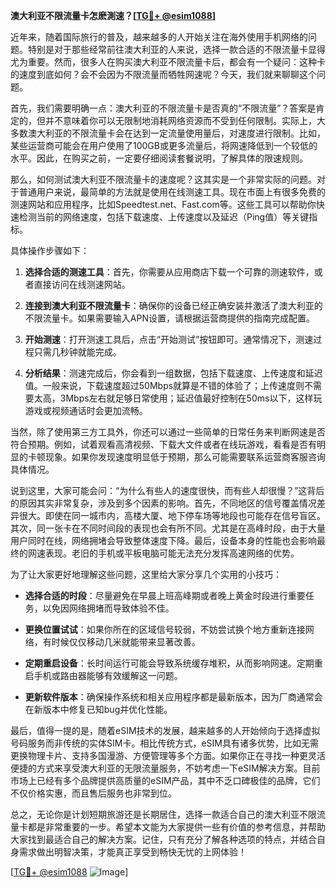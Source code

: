**澳大利亚不限流量卡怎麽測速？[[TG💪+ @esim1088](https://t.me/s/esim1088)]**

近年来，随着国际旅行的普及，越来越多的人开始关注在海外使用手机网络的问题。特别是对于那些经常前往澳大利亚的人来说，选择一款合适的不限流量卡显得尤为重要。然而，很多人在购买澳大利亚不限流量卡后，都会有一个疑问：这种卡的速度到底如何？会不会因为不限流量而牺牲网速呢？今天，我们就来聊聊这个问题。

首先，我们需要明确一点：澳大利亚的不限流量卡是否真的“不限流量”？答案是肯定的，但并不意味着你可以无限制地消耗网络资源而不受到任何限制。实际上，大多数澳大利亚的不限流量卡会在达到一定流量使用量后，对速度进行限制。比如，某些运营商可能会在用户使用了100GB或更多流量后，将网速降低到一个较低的水平。因此，在购买之前，一定要仔细阅读套餐说明，了解具体的限速规则。

那么，如何测试澳大利亚不限流量卡的速度呢？这其实是一个非常实际的问题。对于普通用户来说，最简单的方法就是使用在线测速工具。现在市面上有很多免费的测速网站和应用程序，比如Speedtest.net、Fast.com等。这些工具可以帮助你快速检测当前的网络速度，包括下载速度、上传速度以及延迟（Ping值）等关键指标。

具体操作步骤如下：

1. **选择合适的测速工具**：首先，你需要从应用商店下载一个可靠的测速软件，或者直接访问在线测速网站。
   
2. **连接到澳大利亚不限流量卡**：确保你的设备已经正确安装并激活了澳大利亚的不限流量卡。如果需要输入APN设置，请根据运营商提供的指南完成配置。

3. **开始测速**：打开测速工具后，点击“开始测试”按钮即可。通常情况下，测速过程只需几秒钟就能完成。

4. **分析结果**：测速完成后，你会看到一组数据，包括下载速度、上传速度和延迟值。一般来说，下载速度超过50Mbps就算是不错的体验了；上传速度则不需要太高，3Mbps左右就足够日常使用；延迟值最好控制在50ms以下，这样玩游戏或视频通话时会更加流畅。

当然，除了使用第三方工具外，你还可以通过一些简单的日常任务来判断网速是否符合预期。例如，试着观看高清视频、下载大文件或者在线玩游戏，看看是否有明显的卡顿现象。如果你发现速度明显低于预期，那么可能需要联系运营商客服咨询具体情况。

说到这里，大家可能会问：“为什么有些人的速度很快，而有些人却很慢？”这背后的原因其实非常复杂，涉及到多个因素的影响。首先，不同地区的信号覆盖情况差异很大。即使在同一城市内，高楼大厦、地下停车场等地段也可能存在信号盲区。其次，同一张卡在不同时间段的表现也会有所不同。尤其是在高峰时段，由于大量用户同时在线，网络拥堵会导致整体速度下降。最后，设备本身的性能也会影响最终的网速表现。老旧的手机或平板电脑可能无法充分发挥高速网络的优势。

为了让大家更好地理解这些问题，这里给大家分享几个实用的小技巧：

- **选择合适的时段**：尽量避免在早晨上班高峰期或者晚上黄金时段进行重要任务，以免因网络拥堵而导致体验不佳。
  
- **更换位置试试**：如果你所在的区域信号较弱，不妨尝试换个地方重新连接网络，有时候仅仅移动几米就能带来显著改善。
  
- **定期重启设备**：长时间运行可能会导致系统缓存堆积，从而影响网速。定期重启手机或路由器能够有效缓解这一问题。

- **更新软件版本**：确保操作系统和相关应用程序都是最新版本，因为厂商通常会在新版本中修复已知bug并优化性能。

最后，值得一提的是，随着eSIM技术的发展，越来越多的人开始倾向于选择虚拟号码服务而非传统的实体SIM卡。相比传统方式，eSIM具有诸多优势，比如无需更换物理卡片、支持多国漫游、方便管理等多个方面。如果你正在寻找一种更灵活便捷的方式来享受澳大利亚的无限流量服务，不妨考虑一下eSIM解决方案。目前市场上已经有多个品牌提供高质量的eSIM产品，其中不乏口碑极佳的品牌，它们不仅价格实惠，而且售后服务也非常到位。

总之，无论你是计划短期旅游还是长期居住，选择一款适合自己的澳大利亚不限流量卡都是非常重要的一步。希望本文能为大家提供一些有价值的参考信息，并帮助大家找到最适合自己的解决方案。记住，只有充分了解各种选项的特点，并结合自身需求做出明智决策，才能真正享受到畅快无忧的上网体验！

[[TG💪+ @esim1088](https://t.me/s/esim1088) ![Image](https://i.postimg.cc/4NQfJmqS/Snipaste-2025-05-13-00-14-12.png)]